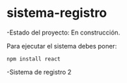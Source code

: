 # sistema-registro

-Estado del proyecto: En construcción.

Para ejecutar el sistema debes poner:

```npm install react```

-Sistema de registro 2
